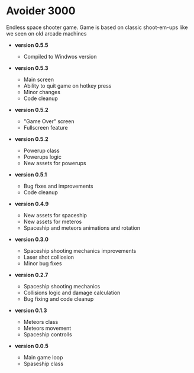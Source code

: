 # Avoider 3000

Endless space shooter game. Game is based on classic shoot-em-ups like we seen on old arcade machines

* **version 0.5.5**
  - Compiled to Windwos version

* **version 0.5.3**
  - Main screen
  - Ability to quit game on hotkey press
  - Minor changes
  - Code cleanup

* **version 0.5.2**
  - "Game Over" screen
  - Fullscreen feature

* **version 0.5.2**
  - Powerup class
  - Powerups logic
  - New assets for powerups

* **version 0.5.1**
  - Bug fixes and improvements
  - Code cleanup

* **version 0.4.9**
  - New assets for spaceship
  - New assets for meteros
  - Spaceship and meteors animations and rotation
  
* **version 0.3.0**
  - Spaceship shooting mechanics improvements
  - Laser shot colliosion
  - Minor bug fixes

* **version 0.2.7**
  - Spaceship shooting mechanics
  - Collisions logic and damage calculation
  - Bug fixing and code cleanup

* **version 0.1.3**
  - Meteors class
  - Meteors movement
  - Spaceship controlls

* **version 0.0.5**
  - Main game loop 
  - Spaseship class 

